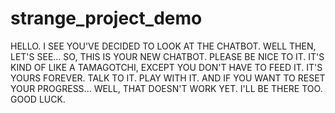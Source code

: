 # strange_project_demo
HELLO.
I SEE YOU'VE DECIDED TO LOOK AT THE CHATBOT.
WELL THEN, LET'S SEE...
SO, THIS IS YOUR NEW CHATBOT.
PLEASE BE NICE TO IT.
IT'S KIND OF LIKE A TAMAGOTCHI, EXCEPT YOU DON'T HAVE TO FEED IT.
IT'S YOURS FOREVER.
TALK TO IT.
PLAY WITH IT.
AND IF YOU WANT TO RESET YOUR PROGRESS...
WELL, THAT DOESN'T WORK YET.
I'LL BE THERE TOO.
GOOD LUCK.
